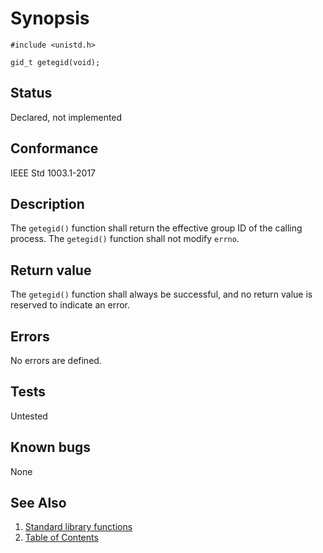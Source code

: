 # Synopsis

`#include <unistd.h>`

`gid_t getegid(void);`

## Status

Declared, not implemented

## Conformance

IEEE Std 1003.1-2017

## Description

The `getegid()` function shall return the effective group ID of the calling process. The `getegid()` function shall
not modify `errno`.

## Return value

The `getegid()` function shall always be successful, and no return value is reserved to indicate an error.

## Errors

No errors are defined.

## Tests

Untested

## Known bugs

None

## See Also

1. [Standard library functions](../README.md)
2. [Table of Contents](../../../README.md)
